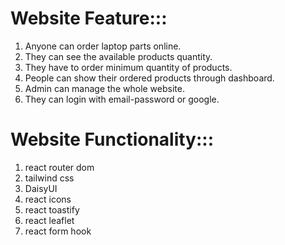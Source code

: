 # Website Feature:::
1. Anyone can order laptop parts online.
2. They can see the available products quantity.
3. They have to order minimum quantity of products.
4. People can show their ordered products through dashboard.
5. Admin can manage the whole website.
6. They can login with email-password or google.

# Website Functionality:::
1. react router dom
2. tailwind css
3. DaisyUI
4. react icons
5. react toastify
6. react leaflet
7. react form hook
